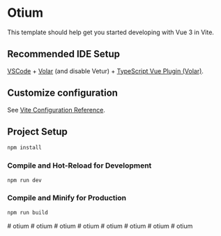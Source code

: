 # Otium

This template should help get you started developing with Vue 3 in Vite.

## Recommended IDE Setup

[VSCode](https://code.visualstudio.com/) + [Volar](https://marketplace.visualstudio.com/items?itemName=Vue.volar) (and disable Vetur) + [TypeScript Vue Plugin (Volar)](https://marketplace.visualstudio.com/items?itemName=Vue.vscode-typescript-vue-plugin).

## Customize configuration

See [Vite Configuration Reference](https://vitejs.dev/config/).

## Project Setup

```sh
npm install
```

### Compile and Hot-Reload for Development

```sh
npm run dev
```

### Compile and Minify for Production

```sh
npm run build
```
#   o t i u m  
 #   o t i u m  
 #   o t i u m  
 #   o t i u m  
 #   o t i u m  
 #   o t i u m  
 #   o t i u m  
 #   o t i u m  
 